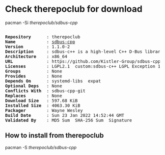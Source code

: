# Check therepoclub for download

pacman -Si *therepoclub/sdbus-cpp*

<div class="highlight"><pre class="highlight"><text>
<b>Repository</b>      : therepoclub
<b>Name</b>            : <a href="../../x86_64/sdbus-cpp-1.1.0-2-x86_64.pkg.tar.zst">sdbus-cpp</a>
<b>Version</b>         : 1.1.0-2
<b>Description</b>     : sdbus-c++ is a high-level C++ D-Bus library for Linux designed to provide expressive, easy-to-use API in modern C++
<b>Architecture</b>    : x86_64
<b>URL</b>             : https://github.com/Kistler-Group/sdbus-cpp
<b>Licenses</b>        : LGPL2.1  custom:sdbus-c++ LGPL Exception 1.0
<b>Groups</b>          : None
<b>Provides</b>        : None
<b>Depends On</b>      : systemd-libs  expat
<b>Optional Deps</b>   : None
<b>Conflicts With</b>  : sdbus-cpp-git
<b>Replaces</b>        : None
<b>Download Size</b>   : 597.68 KiB
<b>Installed Size</b>  : 4063.30 KiB
<b>Packager</b>        : Wayne Wesley <wayne6324@gmail.com>
<b>Build Date</b>      : Sun 23 Jan 2022 14:52:44 GMT
<b>Validated By</b>    : MD5 Sum  SHA-256 Sum  Signature
</text></pre></div>

## How to install from therepoclub

pacman -S *therepoclub/sdbus-cpp*
